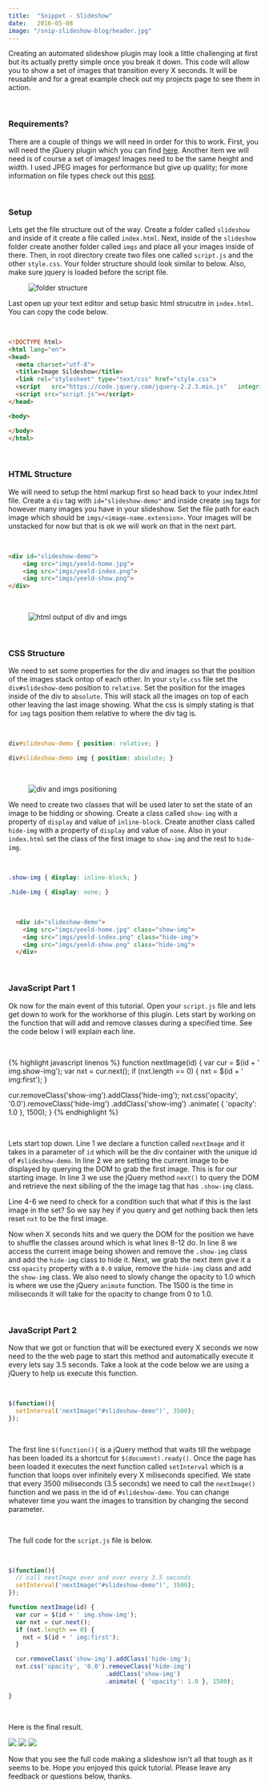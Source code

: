 ```yaml
---
title:  "Snippet - Slideshow"
date:   2016-05-08
image: "/snip-slideshow-blog/header.jpg"
---
```


Creating an automated slideshow plugin may look a little challenging at first but its actually pretty simple once you break it down. This code will allow you to show a set of images that transition every X seconds. It will be reusable and for a great example check out my projects page to see them in action.

<br>

### Requirements?

There are a couple of things we will need in order for this to work. First, you will need the jQuery plugin which you can find [here][JQUERY]. Another item we will need is of course a set of images! Images need to be the same height and width. I used JPEG images for performance but give up quality; for more information on file types check out this [post][IMG_FILE].

<br>

### Setup

Lets get the file structure out of the way. Create a folder called `slideshow` and inside of it create a file called `index.html`. Next, inside of the `slideshow` folder create another folder called `imgs` and place all your images inside of there. Then, in root directory create two files one called `script.js` and the other `style.css`. Your folder structure should look similar to below. Also, make sure jquery is loaded before the script file.

<figure>
  <img src="/img/posts/snip-slideshow-blog/folder-structure.jpg" class="blg-img" alt="folder structure">
</figure>

Last open up your text editor and setup basic html strucutre in `index.html`. You can copy the code below.

<br>

``` html
<!DOCTYPE html>
<html lang="en">
<head>
  <meta charset="utf-8">
  <title>Image Sildeshow</title>
  <link rel="stylesheet" type="text/css" href="style.css">
  <script   src="https://code.jquery.com/jquery-2.2.3.min.js"   integrity="sha256-a23g1Nt4dtEYOj7bR+vTu7+T8VP13humZFBJNIYoEJo="   crossorigin="anonymous"></script>
  <script src="script.js"></script>
</head>

<body>

</body>
</html>
```
<br>

### HTML Structure

We will need to setup the html markup first so head back to your index.html file. Create a `div` tag with `id="slideshow-demo"` and inside create `img` tags for however many images you have in your slideshow. Set the file path for each image which should be `imgs/<image-name.extension>`. Your images will be unstacked for now but that is ok we will work on that in the next part.

<br>

``` html
<div id="slideshow-demo">
    <img src="imgs/yeeld-home.jpg">
    <img src="imgs/yeeld-index.png">
    <img src="imgs/yeeld-show.png">
</div>
```
<br>

<figure>
  <img src="/img/posts/snip-slideshow-blog/div-imgs.jpg" class="blg-img" alt="html output of div and imgs">
</figure>

<br>

### CSS Structure

We need to set some properties for the div and images so that the position of the images stack ontop of each other. In your `style.css` file set the `div#slideshow-demo` position to `relative`. Set the position for the images inside of the div to `absolute`. This will stack all the images on top of each other leaving the last image showing. What the css is simply stating is that for `img` tags position them relative to where the div tag is.

<br>

``` css
div#slideshow-demo { position: relative; }

div#slideshow-demo img { position: absolute; }
```
<br>

<figure>
  <img src="/img/posts/snip-slideshow-blog/css-position.jpg" class="blg-img" alt="div and imgs positioning">
</figure>

We need to create two classes that will be used later to set the state of an image to be hidding or showing. Create a class called `show-img` with a property of `display` and value of `inline-block`. Create another class called `hide-img` with a property of `display` and value of `none`. Also in your `index.html` set the class of the first image to `show-img` and the rest to `hide-img`.

<br>

``` css
.show-img { display: inline-block; }

.hide-img { display: none; }
```

<br>

``` html
  <div id="slideshow-demo">
    <img src="imgs/yeeld-home.jpg" class="show-img">
    <img src="imgs/yeeld-index.png" class="hide-img">
    <img src="imgs/yeeld-show.png" class="hide-img">
  </div>
```

<br>

### JavaScript Part 1

Ok now for the main event of this tutorial. Open your `script.js` file and lets get down to work for the workhorse of this plugin. Lets start by working on the function that will add and remove classes during a specified time. See the code below I will explain each line.

<br>

{% highlight javascript linenos %}
function nextImage(id) {
  var cur = $(id + ' img.show-img');
  var nxt = cur.next();
  if (nxt.length == 0) {
    nxt = $(id + ' img:first');
  }

  cur.removeClass('show-img').addClass('hide-img');
  nxt.css('opacity', '0.0').removeClass('hide-img')
                           .addClass('show-img')
                           .animate( { 'opacity': 1.0 }, 1500);
}
{% endhighlight %}

<br>

Lets start top down. Line 1 we declare a function called `nextImage` and it takes in a parameter of `id` which will be the div container with the unique id of `#slideshow-demo`. In line 2 we are setting the current image to be displayed by querying the DOM to grab the first image. This is for our starting image. In line 3 we use the jQuery method `next()` to query the DOM and retrieve the next sibiling of the the image tag that has `.show-img` class.


Line 4-6 we need to check for a condition such that what if this is the last image in the set? So we say hey if you query and get nothing back then lets reset `nxt` to be the first image.

Now when X seconds hits and we query the DOM for the position we have to shuffle the classes around which is what lines 8-12 do. In line 8 we access the current image being showen and remove the `.show-img` class and add the `hide-img` class to hide it. Next, we grab the next item give it a css `opacity` property with a `0.0` value, remove the `hide-img` class and add the `show-img` class. We also need to slowly change the opacity to 1.0 which is where we use the jQuery `animate` function. The 1500 is the time in miliseconds it will take for the opacity to change from 0 to 1.0.

<br>

### JavaScript Part 2

Now that we got or function that will be exectured every X seconds we now need to the the web page to start this method and automatically execute it every lets say 3.5 seconds. Take a look at the code below we are using a jQuery to help us execute this function.

<br>

``` javascript
$(function(){
  setInterval('nextImage("#slideshow-demo")', 3500);
});
```
<br>

The first line `$(function(){` is a jQuery method that waits till the webpage has been loaded its a shortcut for `$(document).ready()`. Once the page has been loaded it executes the next function called `setInterval` which is a function that loops over infinitely every X miliseconds specified. We state that every 3500 miliseconds (3.5 seconds) we need to call the `nextImage()` function and we pass in the id of `#slideshow-demo`. You can change whatever time you want the images to transition by changing the second parameter.

<br>

The full code for the `script.js` file is below.

<br>

``` javascript
$(function(){
  // call nextImage over and over every 3.5 seconds
  setInterval('nextImage("#slideshow-demo")', 3500);
});

function nextImage(id) {
  var cur = $(id + ' img.show-img');
  var nxt = cur.next();
  if (nxt.length == 0) {
    nxt = $(id + ' img:first');
  }

  cur.removeClass('show-img').addClass('hide-img');
  nxt.css('opacity', '0.0').removeClass('hide-img')
                           .addClass('show-img')
                           .animate( { 'opacity': 1.0 }, 1500);

}
```

<br>

Here is the final result.

<div id="slideshow-demo" class="slideshow center">
    <img src="/img/projects/yeeld/yeeld-home.jpg" class="show-img">
    <img src="/img/projects/yeeld//yeeld-index.png" class="hide-img">
    <img src="/img/projects/yeeld//yeeld-show.png" class="hide-img">
</div>

Now that you see the full code making a slideshow isn't all that tough as it seems to be. Hope you enjoyed this quick tutorial. Please leave any feedback or questions below, thanks.

<!-- links -->
[JQUERY]: http://jquery.com/
[IMG_FILE]: http://1stwebdesigner.com/image-file-types/